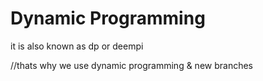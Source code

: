 # Dynamic Programming

it is also known as dp or deempi

//thats why we use dynamic programming & new branches
